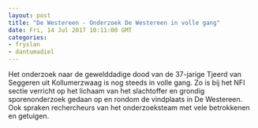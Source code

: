 ```yaml
---
layout: post
title: "De Westereen - Onderzoek De Westereen in volle gang"
date: Fri, 14 Jul 2017 10:11:00 GMT
categories: 
- fryslan 
- dantumadiel 
---
```


Het onderzoek naar de gewelddadige dood van de 37-jarige Tjeerd van Seggeren uit Kollumerzwaag is nog steeds in volle gang. Zo is bij het NFI sectie verricht op het lichaam van het slachtoffer en grondig sporenonderzoek gedaan op en rondom de vindplaats  in De Westereen. Ook spraken rechercheurs van het onderzoeksteam met vele betrokkenen en getuigen.
